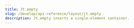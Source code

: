 ```yaml
---
title: Jt.empty
slug: /develop/api-reference/layout/jt.empty
description: Jt.empty inserts a single-element container.
---
```


<Autofunction function="streamlit.empty" />
